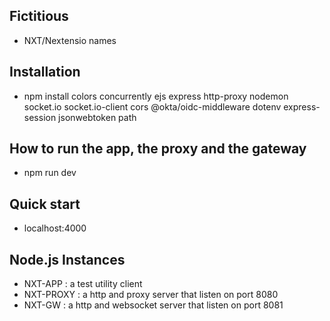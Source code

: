 ## Fictitious
* NXT/Nextensio names

## Installation
* npm install colors concurrently ejs express http-proxy nodemon socket.io socket.io-client cors @okta/oidc-middleware dotenv express-session jsonwebtoken path

## How to run the app, the proxy and the gateway
* npm run dev

## Quick start
* localhost:4000

## Node.js Instances
* NXT-APP : a test utility client
* NXT-PROXY : a http and proxy server that listen on port 8080
* NXT-GW : a http and websocket server that listen on port 8081